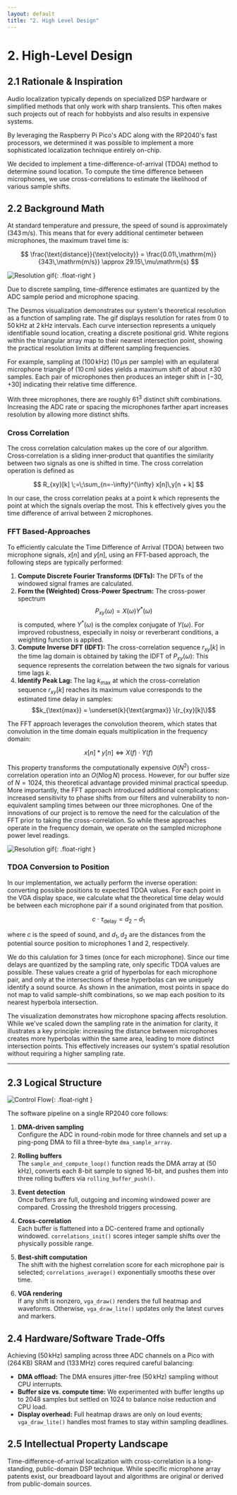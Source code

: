 ```yaml
---
layout: default
title: "2. High Level Design"
---
```


# 2. High-Level Design

## 2.1 Rationale & Inspiration

Audio localization typically depends on specialized DSP hardware or simplified methods that only work with sharp transients. This often makes such projects out of reach for hobbyists and also results in expensive systems.

By leveraging the Raspberry Pi Pico's ADC along with the RP2040's fast processors, we determined it was possible to implement a more sophisticated localization technique entirely on-chip.

We decided to implement a time-difference-of-arrival (TDOA) method to determine sound location. To compute the time difference between microphones, we use cross-correlations to estimate the likelihood of various sample shifts.

## 2.2 Background Math

At standard temperature and pressure, the speed of sound is approximately \($343\,\mathrm{m/s}$\). This means that for every additional centimeter between microphones, the maximum travel time is:

$$
\frac{\text{distance}}{\text{velocity}}
= \frac{0.01\,\mathrm{m}}{343\,\mathrm{m/s}}
\approx 29.15\,\mu\mathrm{s}
$$

![Resolution gif](./assets/images/sample_rate_resolution_char.gif){: .float-right }

Due to discrete sampling, time-difference estimates are quantized by the ADC sample period and microphone spacing.


The Desmos visualization demonstrates our system's theoretical resolution as a function of sampling rate. The gif displays resolution for rates from $0$ to $50\,\mathrm{kHz}$ at $2\,\mathrm{kHz}$ intervals. Each curve intersection represents a uniquely identifiable sound location, creating a discrete positional grid. White regions within the triangular array map to their nearest intersection point, showing the practical resolution limits at different sampling frequencies.

For example, sampling at \($100\,\mathrm{kHz}$\) \($10\,\mu\mathrm{s}$ per sample\) with an equilateral microphone triangle of \($10\,\mathrm{cm}$\) sides yields a maximum shift of about $\pm 30$ samples. Each pair of microphones then produces an integer shift in $\left[-30, +30\right]$ indicating their relative time difference.

With three microphones, there are roughly $61^3$ distinct shift combinations. Increasing the ADC rate or spacing the microphones farther apart increases resolution by allowing more distinct shifts.


### Cross Correlation
The cross correlation calculation makes up the core of our algorithm. Cross‑correlation is a sliding inner‑product that quantifies the similarity between two signals as one is shifted in time. The cross correlation operation is defined as 

$$ 
R_{xy}[k] \;=\;\sum_{n=-\infty}^{\infty} x[n]\,y[n + k]
$$

In our case, the cross correlation peaks at a point k which represents the point at which the signals overlap the most. This k effectively gives you the time difference of arrival between 2 microphones.

### FFT Based-Approaches
To efficiently calculate the Time Difference of Arrival (TDOA) between two microphone signals, $x[n]$ and $y[n]$, using an FFT-based approach, the following steps are typically performed:

1.  **Compute Discrete Fourier Transforms (DFTs):**
    The DFTs of the windowed signal frames are calculated.
2.  **Form the (Weighted) Cross-Power Spectrum:**
    The cross-power spectrum $$ P_{xy}(\omega) = X(\omega) Y^*(\omega) $$ is computed, where $Y^*(\omega)$ is the complex conjugate of $Y(\omega)$. For improved robustness, especially in noisy or reverberant conditions, a weighting function is applied.
4.  **Compute Inverse DFT (IDFT):**
    The cross-correlation sequence $r_{xy}[k]$ in the time lag domain is obtained by taking the IDFT of $P_{xy}(\omega)$:
    This sequence represents the correlation between the two signals for various time lags $k$.
5.  **Identify Peak Lag:**
    The lag $k_{\text{max}}$ at which the cross-correlation sequence $r_{xy}[k]$ reaches its maximum value corresponds to the estimated time delay in samples:
    $$k_{\text{max}} = \underset{k}{\text{argmax}} \{r_{xy}[k]\}$$
    
The FFT approach leverages the convolution theorem, which states that convolution in the time domain equals multiplication in the frequency domain:

$$ x[n] * y[n] \Leftrightarrow X(f) \cdot Y(f) $$

This property transforms the computationally expensive $O(N^2)$ cross-correlation operation into an $O(N\log N)$ process. However, for our buffer size of $N=1024$, this theoretical advantage provided minimal practical speedup. More importantly, the FFT approach introduced additional complications: increased sensitivity to phase shifts from our filters and vulnerability to non-equivalent sampling times between our three microphones. One of the innovations of our project is to remove the need for the calculation of the FFT prior to taking the cross-correlation. So while these approaches operate in the frequency domain, we operate on the sampled microphone power level readings. 

![Resolution gif](./assets/images/hyperbola_density_based_on_distance.gif){: .float-right }

### TDOA Conversion to Position
In our implementation, we actually perform the inverse operation: converting possible positions to expected TDOA values. For each point in the VGA display space, we calculate what the theoretical time delay would be between each microphone pair if a sound originated from that position.

$$ c \cdot \tau_{\text{delay}} = d_2 - d_1 $$

where $c$ is the speed of sound, and $d_1, d_2$ are the distances from the potential source position to microphones 1 and 2, respectively.

We do this calulation for 3 times (once for each microphone). Since our time delays are quantized by the sampling rate, only specific TDOA values are possible. These values create a grid of hyperbolas for each microphone pair, and only at the intersections of these hyperbolas can we uniquely identify a sound source. As shown in the animation, most points in space do not map to valid sample-shift combinations, so we map each position to its nearest hyperbola intersection.

The visualization demonstrates how microphone spacing affects resolution. While we've scaled down the sampling rate in the animation for clarity, it illustrates a key principle: increasing the distance between microphones creates more hyperbolas within the same area, leading to more distinct intersection points. This effectively increases our system's spatial resolution without requiring a higher sampling rate.

--- 
## 2.3 Logical Structure

![Control Flow](./assets/images/control_flow_diagram.jpg){: .float-right }

The software pipeline on a single RP2040 core follows:

1. **DMA-driven sampling**  
   Configure the ADC in round-robin mode for three channels and set up a ping-pong DMA to fill a three-byte `dma_sample_array`.

2. **Rolling buffers**  
   The `sample_and_compute_loop()` function reads the DMA array at \($50\,\mathrm{kHz}$\), converts each $8$-bit sample to signed $16$-bit, and pushes them into three rolling buffers via `rolling_buffer_push()`.

3. **Event detection**  
   Once buffers are full, outgoing and incoming windowed power are compared. Crossing the threshold triggers processing.

4. **Cross-correlation**  
   Each buffer is flattened into a DC-centered frame and optionally windowed. `correlations_init()` scores integer sample shifts over the physically possible range.

5. **Best-shift computation**  
   The shift with the highest correlation score for each microphone pair is selected; `correlations_average()` exponentially smooths these over time.

6. **VGA rendering**  
   If any shift is nonzero, `vga_draw()` renders the full heatmap and waveforms. Otherwise, `vga_draw_lite()` updates only the latest curves and markers.

## 2.4 Hardware/Software Trade-Offs

Achieving \($50\,\mathrm{kHz}$\) sampling across three ADC channels on a Pico with \($264\,\mathrm{KB}$\) SRAM and \($133\,\mathrm{MHz}$\) cores required careful balancing:

- **DMA offload:** The DMA ensures jitter-free \($50\,\mathrm{kHz}$\) sampling without CPU interrupts.
- **Buffer size vs. compute time:** We experimented with buffer lengths up to $2048$ samples but settled on $1024$ to balance noise reduction and CPU load.
- **Display overhead:** Full heatmap draws are only on loud events; `vga_draw_lite()` handles most frames to stay within sampling deadlines.

## 2.5 Intellectual Property Landscape

Time-difference-of-arrival localization with cross-correlation is a long-standing, public-domain DSP technique. While specific microphone array patents exist, our breadboard layout and algorithms are original or derived from public-domain sources.
